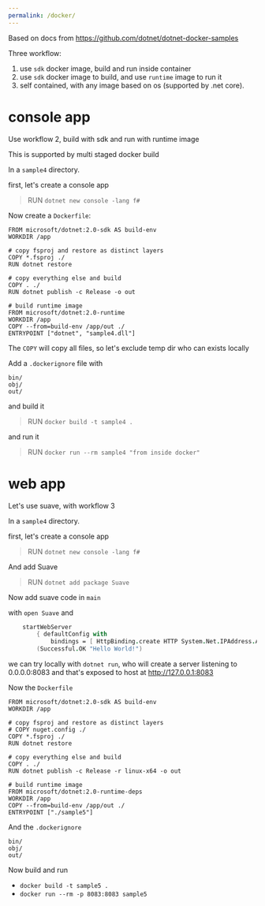 ```yaml
---
permalink: /docker/
---
```


Based on docs from https://github.com/dotnet/dotnet-docker-samples

Three workflow:

1. use `sdk` docker image, build and run inside container
2. use `sdk` docker image to build, and use `runtime` image to run it
3. self contained, with any image based on os (supported by .net core).

# console app

Use workflow 2, build with sdk and run with runtime image

This is supported by multi staged docker build

In a `sample4` directory.

first, let's create a console app

> RUN `dotnet new console -lang f#`

Now create a `Dockerfile`:

```
FROM microsoft/dotnet:2.0-sdk AS build-env
WORKDIR /app

# copy fsproj and restore as distinct layers
COPY *.fsproj ./
RUN dotnet restore

# copy everything else and build
COPY . ./
RUN dotnet publish -c Release -o out

# build runtime image
FROM microsoft/dotnet:2.0-runtime 
WORKDIR /app
COPY --from=build-env /app/out ./
ENTRYPOINT ["dotnet", "sample4.dll"]
```

The `COPY` will copy all files, so let's exclude temp dir who can exists locally

Add a `.dockerignore` file with

```
bin/
obj/
out/
```

and build it

> RUN `docker build -t sample4 .`

and run it

> RUN `docker run --rm sample4 "from inside docker"`

# web app

Let's use suave, with workflow 3

In a `sample4` directory.

first, let's create a console app

> RUN `dotnet new console -lang f#`

And add Suave

> RUN `dotnet add package Suave`

Now add suave code in `main`

with `open Suave` and

```fsharp
    startWebServer
        { defaultConfig with
            bindings = [ HttpBinding.create HTTP System.Net.IPAddress.Any 8083us ] }
        (Successful.OK "Hello World!")
```

we can try locally with `dotnet run`, who will create a server listening to 0.0.0.0:8083
and that's exposed to host at http://127.0.0.1:8083

Now the `Dockerfile`

```
FROM microsoft/dotnet:2.0-sdk AS build-env
WORKDIR /app

# copy fsproj and restore as distinct layers
# COPY nuget.config ./
COPY *.fsproj ./
RUN dotnet restore

# copy everything else and build
COPY . ./
RUN dotnet publish -c Release -r linux-x64 -o out

# build runtime image
FROM microsoft/dotnet:2.0-runtime-deps
WORKDIR /app
COPY --from=build-env /app/out ./
ENTRYPOINT ["./sample5"]
```

And the `.dockerignore`

```
bin/
obj/
out/
```

Now build and run

- `docker build -t sample5 .`
- `docker run --rm -p 8083:8083 sample5`
